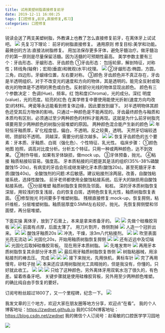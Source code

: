 ```yaml
---
title: 试用美塑树脂直接修复前牙
date: 2019-12-11 16:08:25
tags: [口腔修复,前牙,直接修复,练习]
categories: 口腔修复
---
```

锐读会送了两支美塑树脂，外教课上也教了怎么直接修复前牙，在离体牙上试试吧。
![](https://zymblog-1258069789.cos.ap-chengdu.myqcloud.com/blog0179-resin/01.png)
先复习下理论：
前牙的树脂直接修复。
通用原则
修复目标:美学和功能。
最微创的方法:直接法树脂修复。
用加法保存更多牙体，避免牙髓治疗。做牙髓治疗的第一原则是尽量保留活髓。因为活髓的可预期性最高。
美学参数主要有三个：牙齿形态、牙龈形态、牙齿颜色
①牙齿形态：
包括轮廓，解剖特征，对称性；转线角(轴脊)；宏观(垂直)和微观(水平)纹理。
![](https://zymblog-1258069789.cos.ap-chengdu.myqcloud.com/blog0179-resin/02.png)
②牙龈形态:椭圆，方圆，三角，四边形。牙龈缘位置，左右要对称。
③颜色
牙齿颜色并不真正存在，牙齿是半透明组织。对于不改变光的速度和方向的物体，其是透明的。能完全反射或吸收光的物体是不透明的黑色或白色。反射部分光线的物体显现出颜色。
颜色有三个参数决定：
色调(Hue)，频率。红
饱和度(Chroma)，光的成分。深红
明度(value)，光的亮度。较亮的红色
在美学修复中要使用能使光折射(速度方向均改变)的材料。烤瓷等永远能看到修复体边缘，因此要放到龈下。
对半透明物体其颜色还受其后方物体的影响。只通过一种颜色是不能再现的。牙齿最终颜色与釉质和本质均有区别，必须通过至少两种颜色的材料才能再现。这就是为什么前牙树脂充填要用至少两种颜色的树脂分层堆塑的原因。
两种颜色混合能产生新的颜色
![](https://zymblog-1258069789.cos.ap-chengdu.myqcloud.com/blog0179-resin/03.png)
年轻恒牙釉质厚，矿化程度低，偏白，不透明。反之较黄，透明。
天然牙切端较透明，颈部较不透明。
洞越深，需要分的层次越多。
![](https://zymblog-1258069789.cos.ap-chengdu.myqcloud.com/blog0179-resin/04.png)
![](https://zymblog-1258069789.cos.ap-chengdu.myqcloud.com/blog0179-resin/05.png)
恢复牙齿颜色的五个要素：牙本质、牙釉质、白斑（强化色）、个性特征、乳光性。
临床步骤：
①颜色地图
拍照，调高对比度分析。分析五个特征。只用一种或两种颜色，达不到效果。
②制作导板，如果有牙体缺损，做mock up。
③牙体预备，抛光。
④粘接
釉质粘接较容易。强度高。
牙本质粘接的问题是其是活的组织(35%-38%磷酸酸蚀15-20s)，有病变的牙齿会形成继发硬化牙本质(酸蚀20s)。甚至死髓牙牙本质(酸蚀40s)。
全酸蚀剂的问题:术后敏感。建议粘接剂涂两层。改善，自酸蚀粘接系统，选择性酸蚀。
前牙老师都使用全酸蚀粘接系统。后牙大的缺损用自酸蚀粘接系统。
⑤分层堆塑
釉质树脂恢复腭侧及邻面。
粘桩。
深的牙本质树脂恢复深层，用较浅的恢复浅层，白的恢复白斑，透明色恢复乳光性，釉质树脂恢复表面。
⑥修型抛光
时间要多于堆塑树脂。
残根直接修复:mock-up，恢复腭侧，粘纤维桩，分层堆塑树脂。釉质层厚度0.5MM左右较好。抛光。
先恢复腭侧壁和邻面壁，再分层堆塑。

下面实操
离体牙，放到了石膏上，本来是拿来练备牙的。
![](https://zymblog-1258069789.cos.ap-chengdu.myqcloud.com/blog0179-resin/06.png)
![](https://zymblog-1258069789.cos.ap-chengdu.myqcloud.com/blog0179-resin/07.png)
先做个硅橡胶背板
![](https://zymblog-1258069789.cos.ap-chengdu.myqcloud.com/blog0179-resin/08.png)
![](https://zymblog-1258069789.cos.ap-chengdu.myqcloud.com/blog0179-resin/09.png)
前面有点厚，后面太薄了。
用刀片割开，唇侧割掉
![](https://zymblog-1258069789.cos.ap-chengdu.myqcloud.com/blog0179-resin/10.png)
人造一个冠折出来。
![](https://zymblog-1258069789.cos.ap-chengdu.myqcloud.com/blog0179-resin/11.png)
![](https://zymblog-1258069789.cos.ap-chengdu.myqcloud.com/blog0179-resin/12.png)
酸蚀牙釉质20s
![](https://zymblog-1258069789.cos.ap-chengdu.myqcloud.com/blog0179-resin/13.png)
冲洗，干燥，涂3m八代粘接剂。
![](https://zymblog-1258069789.cos.ap-chengdu.myqcloud.com/blog0179-resin/14.png)
![](https://zymblog-1258069789.cos.ap-chengdu.myqcloud.com/blog0179-resin/15.png)
吹至表面光亮无流动
![](https://zymblog-1258069789.cos.ap-chengdu.myqcloud.com/blog0179-resin/16.png)
光固化20s，开始用釉质树脂恢复腭侧
![](https://zymblog-1258069789.cos.ap-chengdu.myqcloud.com/blog0179-resin/17.png)
![](https://zymblog-1258069789.cos.ap-chengdu.myqcloud.com/blog0179-resin/18.png)
还有近远中及切端
![](https://zymblog-1258069789.cos.ap-chengdu.myqcloud.com/blog0179-resin/19.png)
光固化后取掉硅橡胶背板。
现在用牙本质树脂。
![](https://zymblog-1258069789.cos.ap-chengdu.myqcloud.com/blog0179-resin/20.png)
先堆发育叶
![](https://zymblog-1258069789.cos.ap-chengdu.myqcloud.com/blog0179-resin/21.png)
再用牙本质树脂恢复其余部分牙本质
![](https://zymblog-1258069789.cos.ap-chengdu.myqcloud.com/blog0179-resin/22.png)
最后用牙釉质树脂恢复唇侧
![](https://zymblog-1258069789.cos.ap-chengdu.myqcloud.com/blog0179-resin/23.png)
树脂粘器械，用涂粘接剂的棒去压。
完成
![](https://zymblog-1258069789.cos.ap-chengdu.myqcloud.com/blog0179-resin/24.png)
![](https://zymblog-1258069789.cos.ap-chengdu.myqcloud.com/blog0179-resin/25.png)
![](https://zymblog-1258069789.cos.ap-chengdu.myqcloud.com/blog0179-resin/26.png)
接下来抛光，先用快机，黄标车针
![](https://zymblog-1258069789.cos.ap-chengdu.myqcloud.com/blog0179-resin/27.png)
完了再用慢弯，矽粒子抛
![](https://zymblog-1258069789.cos.ap-chengdu.myqcloud.com/blog0179-resin/28.png)
本来还应该用树脂抛光工具精抛的，但是我没有，你懂的。只好就此收工。
![](https://zymblog-1258069789.cos.ap-chengdu.myqcloud.com/blog0179-resin/29.png)
![](https://zymblog-1258069789.cos.ap-chengdu.myqcloud.com/blog0179-resin/30.png)
![](https://zymblog-1258069789.cos.ap-chengdu.myqcloud.com/blog0179-resin/31.png)
只给了这种颜色，另外离体牙用双氧水泡了很久的，有色差。留着练备牙吧。
关键步骤就是使用硅橡胶背板，另外用至少两种颜色堆塑。的确比纯自由手恢复的要好。

订阅号粉丝超过1800了，又一个里程碑，纪念一下。
![](https://zymblog-1258069789.cos.ap-chengdu.myqcloud.com/blog0179-resin/32.png)

我发文章的三个地方，欢迎大家在朋友圈等地方分享，欢迎点“在看”。
我的个人博客地址：https://zwdnet.github.io
我的CSDN博客地址：https://blog.csdn.net/zwdnet
我的微信个人订阅号：赵瑜敏的口腔医学学习园地


![](https://zymblog-1258069789.cos.ap-chengdu.myqcloud.com/other/wx.jpg)
